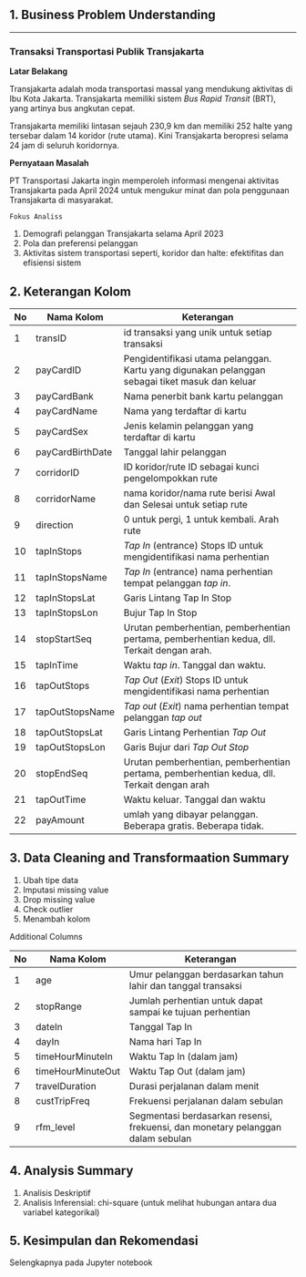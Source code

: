 ## __1. Business Problem Understanding__ 
---
### **Transaksi Transportasi Publik Transjakarta**
__Latar Belakang__

Transjakarta adalah moda transportasi massal yang mendukung aktivitas di Ibu Kota Jakarta. Transjakarta memiliki sistem *Bus Rapid Transit* (BRT), yang artinya bus angkutan cepat.

Transjakarta memiliki lintasan sejauh 230,9 km dan memiliki 252 halte yang tersebar dalam 14 koridor (rute utama). Kini Transjakarta beropresi selama 24 jam di seluruh koridornya.

__Pernyataan Masalah__

PT Transportasi Jakarta ingin memperoleh informasi mengenai aktivitas Transjakarta pada April 2024 untuk mengukur minat dan pola penggunaan Transjakarta di masyarakat.

`Fokus Analiss`
1. Demografi pelanggan Transjakarta selama April 2023
2. Pola dan preferensi pelanggan
3. Aktivitas sistem transportasi seperti, koridor dan halte: efektifitas dan efisiensi sistem


## __2. Keterangan Kolom__
|No| Nama Kolom | Keterangan |
|--|------------|------------|
|1| transID | id transaksi yang unik untuk setiap transaksi | 
|2| payCardID | Pengidentifikasi utama pelanggan. Kartu yang digunakan pelanggan sebagai tiket masuk dan keluar|
|3| payCardBank| Nama penerbit bank kartu pelanggan| 
|4| payCardName| Nama yang terdaftar di kartu|
|5| payCardSex| Jenis kelamin pelanggan yang terdaftar di kartu|
|6| payCardBirthDate| Tanggal lahir pelanggan|
|7| corridorID | ID koridor/rute ID sebagai kunci pengelompokkan rute| 
|8| corridorName| nama koridor/nama rute berisi Awal dan Selesai untuk setiap rute | 
|9| direction| 0 untuk pergi, 1 untuk kembali. Arah rute| 
|10| tapInStops| *Tap In* (entrance) Stops ID untuk mengidentifikasi nama perhentian|
|11| tapInStopsName| *Tap In* (entrance) nama perhentian tempat pelanggan *tap in*.
|12| tapInStopsLat| Garis Lintang Tap In Stop|
|13| tapInStopsLon| Bujur Tap In Stop|
|14| stopStartSeq| Urutan pemberhentian, pemberhentian pertama, pemberhentian kedua, dll. Terkait dengan arah.|
|15| tapInTime| Waktu *tap in*. Tanggal dan waktu. 
|16| tapOutStops| *Tap Out* (*Exit*) Stops ID untuk mengidentifikasi nama perhentian|
|17| tapOutStopsName| *Tap out* (*Exit*) nama perhentian tempat pelanggan *tap out*|
|18| tapOutStopsLat| Garis Lintang Perhentian *Tap Out*|
|19| tapOutStopsLon| Garis Bujur dari *Tap Out Stop*|
|20| stopEndSeq| Urutan pemberhentian, pemberhentian pertama, pemberhentian kedua, dll. Terkait dengan arah|
|21| tapOutTime| Waktu keluar. Tanggal dan waktu|
|22| payAmount| umlah yang dibayar pelanggan. Beberapa gratis. Beberapa tidak.

## __3. Data Cleaning and Transformaation Summary__
1. Ubah tipe data
2. Imputasi missing value
3. Drop missing value
4. Check outlier
5. Menambah kolom

Additional Columns

|No| Nama Kolom | Keterangan |
|--|------------|------------|
|1| age | Umur pelanggan berdasarkan tahun lahir dan tanggal transaksi | 
|2| stopRange | Jumlah perhentian untuk dapat sampai ke tujuan perhentian|
|3| dateIn| Tanggal Tap In| 
|4| dayIn| Nama hari Tap In|
|5| timeHourMinuteIn| Waktu Tap In (dalam jam)|
|6| timeHourMinuteOut| Waktu Tap Out (dalam jam)|
|7| travelDuration | Durasi perjalanan dalam menit|
|8| custTripFreq | Frekuensi perjalanan dalam sebulan|
|9| rfm_level | Segmentasi berdasarkan resensi, frekuensi, dan monetary pelanggan dalam sebulan|

## __4. Analysis Summary__
1. Analisis Deskriptif
2. Analisis Inferensial: chi-square (untuk melihat hubungan antara dua variabel kategorikal)

## __5. Kesimpulan dan Rekomendasi__
Selengkapnya pada Jupyter notebook

